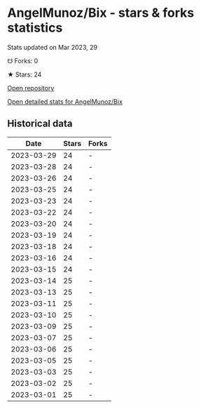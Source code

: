 # AngelMunoz/Bix - stars & forks statistics

Stats updated on Mar 2023, 29

☋ Forks: 0

★ Stars: 24

[Open repository](https://github.com/AngelMunoz/Bix)

[Open detailed stats for AngelMunoz/Bix](https://reviewgithub.com/rep/AngelMunoz/Bix)

## Historical data
| Date | Stars | Forks |
|------|-------|-------|
| 2023-03-29 | 24 | - | 
| 2023-03-28 | 24 | - | 
| 2023-03-26 | 24 | - | 
| 2023-03-25 | 24 | - | 
| 2023-03-23 | 24 | - | 
| 2023-03-22 | 24 | - | 
| 2023-03-20 | 24 | - | 
| 2023-03-19 | 24 | - | 
| 2023-03-18 | 24 | - | 
| 2023-03-16 | 24 | - | 
| 2023-03-15 | 24 | - | 
| 2023-03-14 | 25 | - | 
| 2023-03-13 | 25 | - | 
| 2023-03-11 | 25 | - | 
| 2023-03-10 | 25 | - | 
| 2023-03-09 | 25 | - | 
| 2023-03-07 | 25 | - | 
| 2023-03-06 | 25 | - | 
| 2023-03-05 | 25 | - | 
| 2023-03-03 | 25 | - | 
| 2023-03-02 | 25 | - | 
| 2023-03-01 | 25 | - | 

